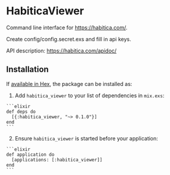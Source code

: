# HabiticaViewer

Command line interface for <https://habitica.com/>.

Create config/config.secret.exs and fill in api keys.

API description: <https://habitica.com/apidoc/>

## Installation

If [available in Hex](https://hex.pm/docs/publish), the package can be installed as:

  1. Add `habitica_viewer` to your list of dependencies in `mix.exs`:

    ```elixir
    def deps do
      [{:habitica_viewer, "~> 0.1.0"}]
    end
    ```

  2. Ensure `habitica_viewer` is started before your application:

    ```elixir
    def application do
      [applications: [:habitica_viewer]]
    end
    ```

